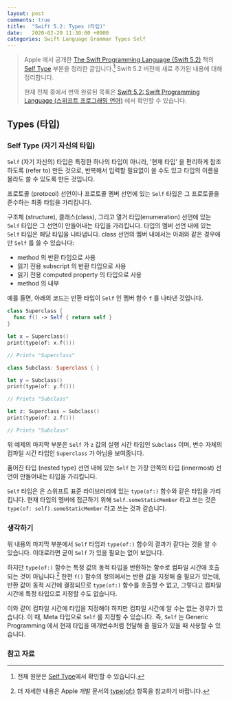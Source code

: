 ```yaml
---
layout: post
comments: true
title:  "Swift 5.2: Types (타입)"
date:   2020-02-20 11:30:00 +0900
categories: Swift Language Grammar Types Self
---
```


> Apple 에서 공개한 [The Swift Programming Language (Swift 5.2)](https://docs.swift.org/swift-book/) 책의 [Self Type](https://docs.swift.org/swift-book/ReferenceManual/Types.html#ID610) 부분을 정리한 글입니다.[^Self-Type] Swift 5.2 버전에 새로 추가된 내용에 대해 정리합니다.
>
> 현재 전체 중에서 번역 완료된 목록은 [Swift 5.2: Swift Programming Language (스위프트 프로그래밍 언어)](http://xho95.github.io/swift/programming/language/grammar/2017/02/27/The-Swift-Programming-Language.html) 에서 확인할 수 있습니다.

## Types (타입)

### Self Type (자기 자신의 타입)

`Self` (자기 자신의) 타입은 특정한 하나의 타입이 아니라, '현재 타입' 을 편리하게 참조하도록 (refer to) 만든 것으로, 반복해서 입력할 필요없이 쓸 수도 있고 타입의 이름을 몰라도 쓸 수 있도록 만든 것입니다.

프로토콜 (protocol) 선언이나 프로토콜 멤버 선언에 있는 `Self` 타입은 그 프로토콜을 준수하는 최종 타입을 가리킵니다.

구조체 (structure), 클래스(class), 그리고 열거 타입(enumeration) 선언에 있는 `Self` 타입은 그 선언이 만들어내는 타입을 가리킵니다. 타입의 멤버 선언 내에 있는 `Self` 타입은 해당 타입을 나타냅니다. class 선언의 멤버 내에서는 아래와 같은 경우에만 `Self` 를 쓸 수 있습니다:

* method 의 반환 타입으로 사용
* 읽기 전용 subscript 의 반환 타입으로 사용
* 읽기 전용 computed property 의 타입으로 사용
* method 의 내부

예를 들면, 아래의 코드는 반환 타입이 `Self` 인 멤버 함수 `f` 를 나타낸 것입니다.

```swift
class Superclass {
  func f() -> Self { return self }
}

let x = Superclass()
print(type(of: x.f()))

// Prints "Superclass"

class Subclass: Superclass { }

let y = Subclass()
print(type(of: y.f()))

// Prints "Subclass"

let z: Superclass = Subclass()
print(type(of: z.f()))

// Prints "Subclass"
```

위 예제의 마지막 부분은 `Self` 가 `z` 값의 실행 시간 타입인 `Subclass` 이며, 변수 자체의 컴파일 시간 타입인 `Superclass` 가 아님을 보여줍니다.

품어진 타입 (nested type) 선언 내에 있는 `Self` 는 가장 안쪽의 타입 (innermost) 선언이 만들어내는 타입을 가리킵니다.

`Self` 타입은 은 스위프트 표준 라이브러리에 있는 `type(of:)` 함수와 같은 타입을 가리킵니다. 현재 타입의 멤버에 접근하기 위해 `Self.someStaticMember` 라고 쓰는 것은 `type(of: self).someStaticMember` 라고 쓰는 것과 같습니다.

### 생각하기

위 내용의 마지막 부분에서 `Self` 타입과 `type(of:)` 함수의 결과가 같다는 것을 알 수 있습니다. 이대로라면 굳이 `Self` 가 있을 필요는 없어 보입니다.

하지만 `type(of:)` 함수는 특정 값의 동적 타입을 반환하는 함수로 컴파일 시간에 호출되는 것이 아닙니다.[^type-of] 한편 `f()` 함수의 정의에서는 반환 값을 지정해 줄 필요가 있는데, 반환 값이 동적 시간에 결정되므로 `type(of:)` 함수를 호출할 수 없고, 그렇다고 컴파일 시간에 특정 타입으로 지정할 수도 없습니다.

이와 같이 컴파일 시간에 타입을 지정해야 하지만 컴파일 시간에 알 수는 없는 경우가 있습니다. 이 때, Meta 타입으로 `Self` 를 지정할 수 있습니다. 즉, `Self` 는 Generic Programming 에서 현재 타입을 매개변수처럼 전달해 줄 필요가 있을 때 사용할 수 있습니다.

### 참고 자료

[^Self-Type]: 전체 원문은 [Self Type](https://docs.swift.org/swift-book/ReferenceManual/Types.html#ID610)에서 확인할 수 있습니다.

[^type-of]: 더 자세한 내용은 Apple 개발 문서의 [type(of:)](https://developer.apple.com/documentation/swift/2885064-type) 항목을 참고하기 바랍니다.
